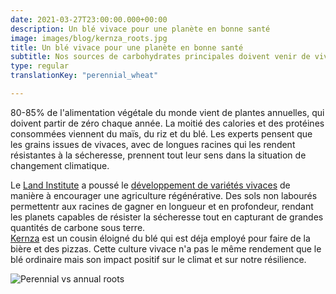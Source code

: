```yaml
---
date: 2021-03-27T23:00:00.000+00:00
description: Un blé vivace pour une planète en bonne santé
image: images/blog/kernza_roots.jpg
title: Un blé vivace pour une planète en bonne santé
subtitle: Nos sources de carbohydrates principales doivent venir de vivaces
type: regular
translationKey: "perennial_wheat"

---
```

80-85% de l'alimentation végétale du monde vient de plantes annuelles, qui doivent partir de zéro chaque année. La moitié des calories et des protéines consommées viennent du maïs, du riz et du blé. Les experts pensent que les grains issues de vivaces, avec de longues racines qui les rendent résistantes à la sécheresse, prennent tout leur sens dans la situation de changement climatique.

Le [Land Institute](https://landinstitute.org "Land Institute") a poussé le [développement de variétés vivaces](https://acsess.onlinelibrary.wiley.com/doi/epdf/10.2134/csa2016-61-11-1) de manière à encourager une agriculture régénérative. Des sols non labourés permettentr aux racines de gagner en longueur et en profondeur, rendant les planets capables de résister  la sécheresse tout en capturant de grandes quantités de carbone sous terre.  
[Kernza](https://landinstitute.org/our-work/perennial-crops/kernza/ "Kernza") est un cousin éloigné du blé qui est déja employé pour faire de la bière et des pizzas. Cette culture vivace n'a pas le même rendement que le blé ordinaire mais son impact positif sur le climat et sur notre résilience.

![](/images/blog/kernza.jpg "Perennial vs annual roots")
